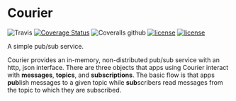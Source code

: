 # Courier

![Travis](https://img.shields.io/travis/davidMcneil/courier.svg) [![Coverage Status](https://coveralls.io/repos/github/davidMcneil/courier/badge.svg?branch=master)](https://coveralls.io/github/davidMcneil/courier?branch=master)
![Coveralls github](https://img.shields.io/coveralls/github/davidMcneil/courier.svg)
[![license](http://img.shields.io/badge/license-MIT-blue.svg)](./LICENSE-MIT) [![license](http://img.shields.io/badge/license-APACHE-blue.svg)](./LICENSE-APACHE)

A simple pub/sub service.

Courier provides an in-memory, non-distributed pub/sub service with an http, json interface. There are three objects that apps using Courier interact with **messages**, **topics**, and **subscriptions**. The basic flow is that apps **pub**lish messages to a given topic while **sub**scribers read messages from the topic to which they are subscribed.
